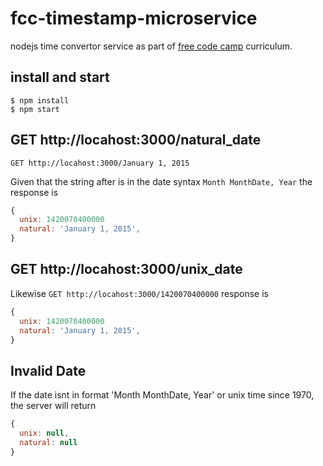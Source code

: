 # fcc-timestamp-microservice
nodejs time convertor service as part of [free code camp](https://www.freecodecamp.com/challenges/timestamp-microservice) curriculum.
## install and start
```
$ npm install
$ npm start
```

## GET http://locahost:3000/natural_date
```GET http://locahost:3000/January 1, 2015```

Given that the string after is in the date syntax
`Month MonthDate, Year`
the response is
```javascript
{
  unix: 1420070400000
  natural: 'January 1, 2015',
}
```

## GET http://locahost:3000/unix_date
Likewise
```GET http://locahost:3000/1420070400000```
response is
```javascript
{
  unix: 1420070400000
  natural: 'January 1, 2015',
}
```

## Invalid Date
If the date isnt in format 'Month MonthDate, Year' or unix time since 1970, the server will return
```javascript
{
  unix: null,
  natural: null
}
```
